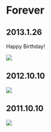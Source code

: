 <!-- Forever -->

Forever
=======

## 2013.1.26
Happy Birthday!

![](images/liteide400.png)

## 2012.10.10

![](images/flamingo.png)

## 2011.10.10
![](images/forever.png)

